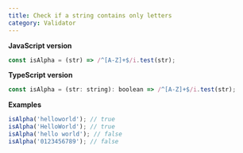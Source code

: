 ```yaml
---
title: Check if a string contains only letters
category: Validator
---
```


**JavaScript version**

```js
const isAlpha = (str) => /^[A-Z]+$/i.test(str);
```

**TypeScript version**

```js
const isAlpha = (str: string): boolean => /^[A-Z]+$/i.test(str);
```

**Examples**

```js
isAlpha('helloworld'); // true
isAlpha('HelloWorld'); // true
isAlpha('hello world'); // false
isAlpha('0123456789'); // false
```
